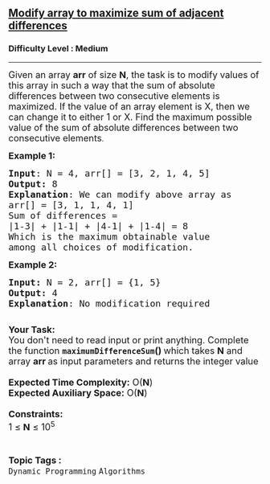 <h2><a href="https://practice.geeksforgeeks.org/problems/modify-array-to-maximize-sum-of-adjacent-differences1729/1">Modify array to maximize sum of adjacent differences</a></h2><h3>Difficulty Level : Medium</h3><hr><div class="problems_problem_content__Xm_eO"><p><span style="font-size:18px">Given an array <strong>arr</strong> of size <strong>N</strong>, the task is to modify values of this array in such a way that the sum of absolute differences between two consecutive elements is maximized. If the value of an array element is X, then we can change it to either 1 or X. Find the maximum possible value of the sum of absolute differences between two consecutive elements</span>.</p>

<p><span style="font-size:18px"><strong>Example 1:</strong></span></p>

<pre><span style="font-size:18px"><strong>Input</strong>: N = 4, arr[] = [3, 2, 1, 4, 5]
<strong>Output:</strong> 8</span>
<span style="font-size:18px"><strong>Explanation</strong>: We can modify above array as
arr[] = [3, 1, 1, 4, 1]
Sum of differences = 
|1-3| + |1-1| + |4-1| + |1-4| = 8
Which is the maximum obtainable value 
among all choices of modification.</span></pre>

<div><span style="font-size:18px"><strong>Example 2:</strong></span></div>

<pre><span style="font-size:18px"><strong>Input: </strong>N = 2, arr[] = {1, 5}
<strong>Output: </strong>4
<strong>Explanation</strong>: No modification required</span></pre>

<p><br>
<span style="font-size:18px"><strong>Your Task:&nbsp;&nbsp;</strong><br>
You don't need to read input or print anything. Complete the function <strong><code>maximumDifferenceSum</code>()&nbsp;</strong>which takes <strong>N</strong> and array <strong>arr </strong>as input parameters and returns the integer value<br>
<br>
<strong>Expected Time Complexity:</strong> O(<strong>N</strong>)<br>
<strong>Expected Auxiliary Space:</strong> O(<strong>N</strong>)<br>
<br>
<strong>Constraints:</strong><br>
1 ≤&nbsp;<strong>N</strong> ≤ 10<sup>5</sup></span></p>
</div><br><p><span style=font-size:18px><strong>Topic Tags : </strong><br><code>Dynamic Programming</code>&nbsp;<code>Algorithms</code>&nbsp;